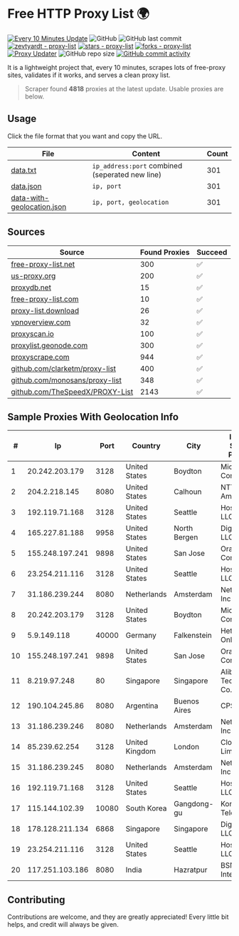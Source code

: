 
# Free HTTP Proxy List 🌍

[![Every 10 Minutes Update](https://github.com/mertguvencli/http-proxy-list/actions/workflows/main.yml/badge.svg?branch=main)](https://github.com/mertguvencli/http-proxy-list/actions/workflows/main.yml)
![GitHub](https://img.shields.io/github/license/mertguvencli/http-proxy-list)
![GitHub last commit](https://img.shields.io/github/last-commit/mertguvencli/http-proxy-list)
[![zevtyardt - proxy-list](https://img.shields.io/static/v1?label=zevtyardt&message=proxy-list&color=blue&logo=github)](https://github.com/zevtyardt/proxy-list "Go to GitHub repo")
[![stars - proxy-list](https://img.shields.io/github/stars/zevtyardt/proxy-list?style=social)](https://github.com/zevtyardt/proxy-list)
[![forks - proxy-list](https://img.shields.io/github/forks/zevtyardt/proxy-list?style=social)](https://github.com/zevtyardt/proxy-list)
[![Proxy Updater](https://github.com/zevtyardt/proxy-list/workflows/Proxy%20Updater/badge.svg)](https://github.com/zevtyardt/proxy-list/actions?query=workflow:"Proxy+Updater")
![GitHub repo size](https://img.shields.io/github/repo-size/zevtyardt/proxy-list)
[![GitHub commit activity](https://img.shields.io/github/commit-activity/m/zevtyardt/proxy-list?logo=commits)](https://github.com/zevtyardt/proxy-list/commits/main)

It is a lightweight project that, every 10 minutes, scrapes lots of free-proxy sites, validates if it works, and serves a clean proxy list.

> Scraper found **4818** proxies at the latest update. Usable proxies are below.

## Usage

Click the file format that you want and copy the URL.

|File|Content|Count|
|----|-------|-----|
|[data.txt](https://raw.githubusercontent.com/mertguvencli/http-proxy-list/main/proxy-list/data.txt)|`ip_address:port` combined (seperated new line)|301|
|[data.json](https://raw.githubusercontent.com/mertguvencli/http-proxy-list/main/proxy-list/data.json)|`ip, port`|301|
|[data-with-geolocation.json](https://raw.githubusercontent.com/mertguvencli/http-proxy-list/main/proxy-list/data-with-geolocation.json)|`ip, port, geolocation`|301|

## Sources

|Source|Found Proxies|Succeed|
|------|-------------|-------|
|[free-proxy-list.net](https://free-proxy-list.net)|300|✅|
|[us-proxy.org](https://www.us-proxy.org)|200|✅|
|[proxydb.net](http://proxydb.net)|15|✅|
|[free-proxy-list.com](https://free-proxy-list.com/?page=&port=&type%5B%5D=http&type%5B%5D=https&up_time=0&search=Search)|10|✅|
|[proxy-list.download](https://www.proxy-list.download/HTTP)|26|✅|
|[vpnoverview.com](https://vpnoverview.com/privacy/anonymous-browsing/free-proxy-servers)|32|✅|
|[proxyscan.io](https://www.proxyscan.io)|100|✅|
|[proxylist.geonode.com](https://proxylist.geonode.com/api/proxy-list?limit=300&page=1&sort_by=lastChecked&sort_type=desc&protocols=http,https)|300|✅|
|[proxyscrape.com](https://api.proxyscrape.com/v2/?request=displayproxies&protocol=http&timeout=10000&country=all&ssl=all&anonymity=all)|944|✅|
|[github.com/clarketm/proxy-list](https://raw.githubusercontent.com/clarketm/proxy-list/master/proxy-list-raw.txt)|400|✅|
|[github.com/monosans/proxy-list](https://raw.githubusercontent.com/monosans/proxy-list/main/proxies/http.txt)|348|✅|
|[github.com/TheSpeedX/PROXY-List](https://raw.githubusercontent.com/TheSpeedX/PROXY-List/master/http.txt)|2143|✅|


## Sample Proxies With Geolocation Info

|#|Ip|Port|Country|City|Internet Service Provider|
|-|--|----|-------|----|-------------------------|
|1|20.242.203.179|3128|United States|Boydton|Microsoft Corporation|
|2|204.2.218.145|8080|United States|Calhoun|NTT America, Inc.|
|3|192.119.71.168|3128|United States|Seattle|Hostwinds LLC.|
|4|165.227.81.188|9958|United States|North Bergen|DigitalOcean, LLC|
|5|155.248.197.241|9898|United States|San Jose|Oracle Corporation|
|6|23.254.211.116|3128|United States|Seattle|Hostwinds LLC.|
|7|31.186.239.244|8080|Netherlands|Amsterdam|NetSkope Inc|
|8|20.242.203.179|3128|United States|Boydton|Microsoft Corporation|
|9|5.9.149.118|40000|Germany|Falkenstein|Hetzner Online GmbH|
|10|155.248.197.241|9898|United States|San Jose|Oracle Corporation|
|11|8.219.97.248|80|Singapore|Singapore|Alibaba (US) Technology Co., Ltd.|
|12|190.104.245.86|8080|Argentina|Buenos Aires|CPS|
|13|31.186.239.246|8080|Netherlands|Amsterdam|NetSkope Inc|
|14|85.239.62.254|3128|United Kingdom|London|Clouvider Limited|
|15|31.186.239.245|8080|Netherlands|Amsterdam|NetSkope Inc|
|16|192.119.71.168|3128|United States|Seattle|Hostwinds LLC.|
|17|115.144.102.39|10080|South Korea|Gangdong-gu|Korea Telecom|
|18|178.128.211.134|6868|Singapore|Singapore|DigitalOcean, LLC|
|19|23.254.211.116|3128|United States|Seattle|Hostwinds LLC.|
|20|117.251.103.186|8080|India|Hazratpur|BSNL Internet|



## Contributing

Contributions are welcome, and they are greatly appreciated! Every
little bit helps, and credit will always be given.

